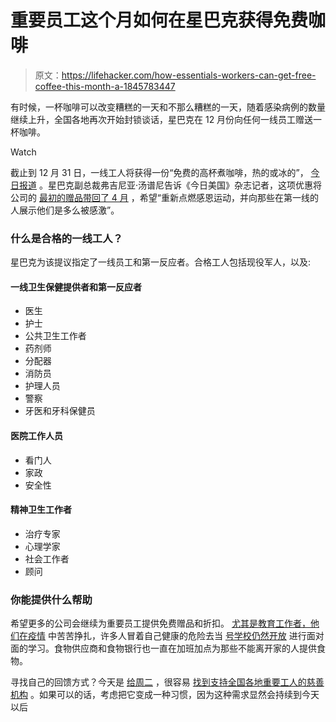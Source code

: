 # 重要员工这个月如何在星巴克获得免费咖啡

> 原文：<https://lifehacker.com/how-essentials-workers-can-get-free-coffee-this-month-a-1845783447>

有时候，一杯咖啡可以改变糟糕的一天和不那么糟糕的一天，随着感染病例的数量继续上升，全国各地再次开始封锁谈话，星巴克在 12 月份向任何一线员工赠送一杯咖啡。

Watch

截止到 12 月 31 日，一线工人将获得一份“免费的高杯煮咖啡，热的或冰的”， [今日报道](https://www.today.com/food/starbucks-giving-away-free-coffee-first-responders-whole-month-december-t201848) 。星巴克副总裁弗吉尼亚·汤谱尼告诉《今日美国》杂志记者，这项优惠将公司的 [最初的赠品带回了 4 月](https://stories.starbucks.com/stories/2020/starbucks-gives-1million-cups-of-free-coffee-to-first-responders-in-us-and-canada/) ，希望“重新点燃感恩运动，并向那些在第一线的人展示他们是多么被感激”。

### 什么是合格的一线工人？

星巴克为该提议指定了一线员工和第一反应者。合格工人包括现役军人，以及:

#### 一线卫生保健提供者和第一反应者

*   医生
*   护士
*   公共卫生工作者
*   药剂师
*   分配器
*   消防员
*   护理人员
*   警察
*   牙医和牙科保健员

#### 医院工作人员

*   看门人
*   家政
*   安全性

#### 精神卫生工作者

*   治疗专家
*   心理学家
*   社会工作者
*   顾问

### 你能提供什么帮助

希望更多的公司会继续为重要员工提供免费赠品和折扣。 [尤其是教育工作者，他们在疫情](https://www.nea.org/advocating-for-change/new-from-nea/many-educators-buckling-under-pandemic-workload) 中苦苦挣扎，许多人冒着自己健康的危险去当 [号学校仍然开放](https://www.cnn.com/2020/10/20/us/nyc-schools-coronavirus-cases-success/index.html) 进行面对面的学习。食物供应商和食物银行也一直在加班加点为那些不能离开家的人提供食物。

寻找自己的回馈方式？今天是 [给周二](https://hq.givingtuesday.org/about/) ，很容易 [找到支持全国各地重要工人的慈善机构](https://www.givingtuesday.org/givingtuesday-across-us) 。如果可以的话，考虑把它变成一种习惯，因为这种需求显然会持续到今天以后